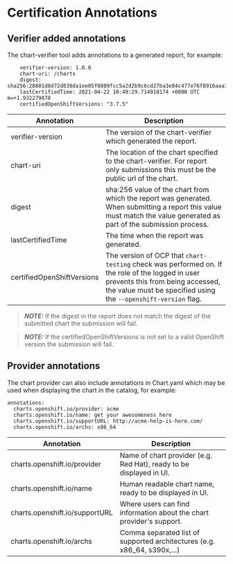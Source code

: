 # Certification Annotations

## Verifier added annotations

The chart-verifier tool adds annotations to a generated report, for example:
```
    verifier-version: 1.0.0
    chart-uri: /charts
    digest: sha256:28801d8d72d838da1ee05f0809fcc5a2d2b9c6cd27ba3e84c477e76f8916aaa1
    lastCertifiedTime: 2021-04-22 10:49:29.714918174 +0000 UTC m=+1.932279870
    certifiedOpenShiftVersions: "3.7.5"
```

| Annotation | Description
|---|---
| verifier-version  | The version of the chart-verifier which generated the report.
| chart-uri         | The location of the chart specified to the chart-verifier. For report only submissions this must be the public url of the chart.
| digest            | sha:256 value of the chart from which the report was generated. When submitting a report this value must match the value generated as part of the submission process.
| lastCertifiedTime | The time when the report was generated.
| certifiedOpenShiftVersions | The version of OCP that `chart-testing` check was performed on. If the role of the logged in user prevents this from being accessed, the value must be specified using the ```--openshift-version``` flag.    

> **_NOTE:_**  If the digest in the report does not match the digest of the submitted chart the submission will fail.

> **_NOTE:_**  If the certifiedOpenShiftVersions is not set to a valid OpenShift version the submission will fail.

## Provider annotations

The chart provider can also include annotations in Chart.yaml which may be used when displaying the chart in the catalog, for example:
```
annotations:
  charts.openshift.io/provider: acme
  charts.openshift.io/name: get your awesomeness here
  charts.openshift.io/supportURL: http://acme-help-is-here.com/
  charts.openshift.io/archs: x86_64
```


| Annotation | Description
|---|---
| charts.openshift.io/provider | Name of chart provider (e.g. Red Hat), ready to be displayed in UI.
| charts.openshift.io/name | Human readable chart name, ready to be displayed in UI.
| charts.openshift.io/supportURL | Where users can find information about the chart provider's support.
| charts.openshift.io/archs | Comma separated list of supported architectures (e.g. x86_64, s390x,...)